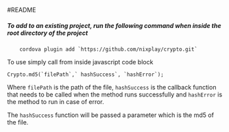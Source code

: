 #README
##### To add to an existing project, run the following command when  inside the root directory of the project
```
	cordova plugin add `https://github.com/nixplay/crypto.git`
```

To use simply call from inside javascript code block
```
Crypto.md5(`filePath`,` hashSuccess`, `hashError`);
```

Where `filePath` is the path of the file, `hashSuccess` is the callback function that needs to be called when the method runs successfully and `hashError` is the method to run in case of error.

The `hashSuccess` function will be passed a parameter which is the md5 of the file.
